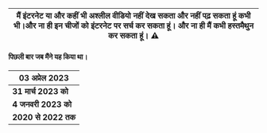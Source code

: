 
|मैं इंटरनेट या और कहीं भी अश्लील वीडियो नहीं देख सकता और नहीं पढ़ सकता हूं कभी भी।और ना ही इन चीजों को इंटरनेट पर सर्च कर सकता हूं। और ना ही मैं कभी हस्तमैथुन कर सकता हूं। ⚠️
|---

#### पिछली बार जब मैंने यह किया था।

<div align="center">

|<b> 03 अप्रेल 2023</b>
|---
|<b>31 मार्च 2023 को</b>
|<b>4 जनवरी 2023 को</b>
|<b>2020 से 2022 तक</b>

